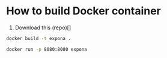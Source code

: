 # How to build Docker container

1. Download this (repo)[]
```bash
docker build -t expona .
```

```bash
docker run -p 8080:8080 expona
```

